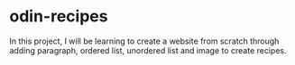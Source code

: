 # odin-recipes
In this project, I will be learning to create a website from scratch through adding paragraph, ordered list, unordered list and image to create recipes. 